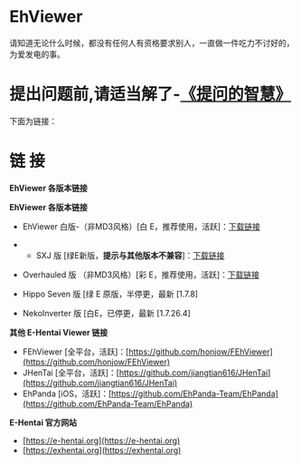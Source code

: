 # EhViewer

请知道无论什么时候，都没有任何人有资格要求别人，一直做一件吃力不讨好的，为爱发电的事。

# 提出问题前,请适当解了-[《提问的智慧》](https://github.com/ryanhanwu/How-To-Ask-Questions-The-Smart-Way/blob/main/README-zh_CN.md)

下面为链接：
# 链                接

**EhViewer 各版本链接**

**EhViewer 各版本链接**

-  EhViewer 白版-（非MD3风格）[白 E，推荐使用，活跃]：[下载链接](https://github.com/EhViewer-NekoInverter/EhViewer/releases)
-  - SXJ 版 [绿E新版，**提示与其他版本不兼容**]：[下载链接](https://github.com/xiaojieonly/Ehviewer_CN_SXJ)

- Overhauled 版 （非MD3风格）[彩 E，推荐使用，活跃]：[下载链接](https://github.com/Ehviewer-Overhauled/Ehviewer)
- Hippo Seven 版 [绿 E 原版，半停更，最新 [1.7.8]
- NekoInverter 版 [白E，已停更，最新 [1.7.26.4]

**其他 E-Hentai Viewer 链接**

- FEhViewer [全平台，活跃]：[https://github.com/honjow/FEhViewer](https://github.com/honjow/FEhViewer)
- JHenTai [全平台，活跃]：[https://github.com/jiangtian616/JHenTai](https://github.com/jiangtian616/JHenTai)
- EhPanda [iOS，活跃]：[https://github.com/EhPanda-Team/EhPanda](https://github.com/EhPanda-Team/EhPanda)

**E-Hentai 官方网站**

- [https://e-hentai.org](https://e-hentai.org)
- [https://exhentai.org](https://exhentai.org)
